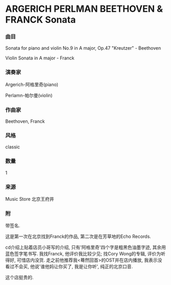 # ARGERICH PERLMAN BEETHOVEN & FRANCK Sonata

### 曲目
Sonata for piano and violin No.9 in A major, Op.47 "Kreutzer" - Beethoven

Violin Sonata in A major - Franck
### 演奏家
Argerich-阿格里奇(piano)

Perlamn-帕尔曼(violin)
### 作曲家
Beethoven, Franck
### 风格
classic
### 数量
1
### 来源
Music Store 北京王府井
### 附
带签名.

这是第一次在北京找到Franck的作品, 第二次是在芳草地的Echo Records.

cd介绍上贴着店员小哥写的介绍, 只有'阿格里奇'四个字是粗黑色油墨字迹, 其余用蓝色签字笔书写. 我找Franck, 他评价我比较少见; 找Cory Wong的专辑, 评价为听得好, 可惜店内没货. 走之前他推荐我<蓦然回首>的OST并在店内播放, 我表示没看过不会买, 他说'谁他妈让你买了, 我是让你听', 纯正的北京口音. 

这个店挺贵的.